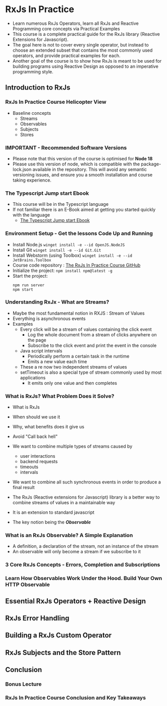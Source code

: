# RxJs In Practice

- Learn numerous RxJs Operators, learn all RxJs and Reactive Programming core concepts via Practical Examples
- This course is a complete practical guide for the RxJs library (Reactive Extensions for Javascript).
- The goal here is not to cover every single operator, but instead to choose an extended subset that contains the most commonly used operators, and provide practical examples for each.
- Another goal of the course is to show how RxJs is meant to be used for building programs using Reactive Design as opposed to an imperative programming style.

## Introduction to RxJs

### RxJs In Practice Course Helicopter View

- Baseline concepts
    - Streams
    - Observables
    - Subjects
    - Stores

### IMPORTANT - Recommended Software Versions

- Please note that this version of the course is optimised for **Node 18**
- Please use this version of node, which is compatible with the package-lock.json available in the repository. This will avoid any semantic versioning issues, and ensure you a smooth installation and course taking experience.

### The Typescript Jump start Ebook

- This course will be in the Typescript language
- If not familiar there is an E-Book aimed at getting you started quickly with the language
  - [The Typescript Jump start Ebook](Typescript_Jumpstart_Book_Udemy.pdf)

### Environment Setup - Get the lessons Code Up and Running

- Install Node.js `winget install -e --id OpenJS.NodeJS`
- Install Git `winget install -e --id Git.Git`
- Install Webstorm (using Toolbox) `winget install -e --id JetBrains.Toolbox`
- Course code repository : [The RxJs In Practice Course GitHub](https://github.com/angular-university/rxjs-course)
- Initialize the project: `npm install npm@latest -g`
- Start the project:
  ```
  npm run server
  npm start
  ```

### Understanding RxJx - What are Streams?

- Maybe the most fundamental notion in RXJS : Stream of Values
- Everything is asynchronous events
- Examples
  - Every click will be a stream of values containing the click event
    - Log the whole document from a stream of clicks anywhere on the page
    - Subscribe to the click event and print the event in the console
  - Java script intervals
    - Periodically perform a certain task in the runtime
    - Emits a new value each time
  - These a re now two independent streams of values
  - setTimeout is also a special type of stream commonly used by most applications
    - It emits only one value and then completes

### What is RxJs? What Problem Does it Solve?

- What is RxJs
- When should we use it
- Why, what benefits does it give us

- Avoid "Call back hell"
- We want to combine multiple types of streams caused by
  - user interactions
  - backend requests
  - timeouts
  - intervals
- We want to combine all such synchronous events in order to produce a final result 
- The RxJs (Reactive extensions for Javascript) library is a better way to combine streams of values in a maintainable way
- It is an extension to standard javascript
- The key notion being the ***Observable***

### What is an RxJs Observable? A Simple Explanation

- A definition, a declaration of the stream, not an instance of the stream
- An observable will only become a stream if we subscribe to it



### 3 Core RxJs Concepts - Errors, Completion and Subscriptions
### Learn How Observables Work Under the Hood. Build Your Own HTTP Observable
## Essential RxJs Operators + Reactive Design
## RxJs Error Handling
## Building a RxJs Custom Operator
## RxJs Subjects and the Store Pattern
## Conclusion
### Bonus Lecture
### RxJs In Practice Course Conclusion and Key Takeaways
